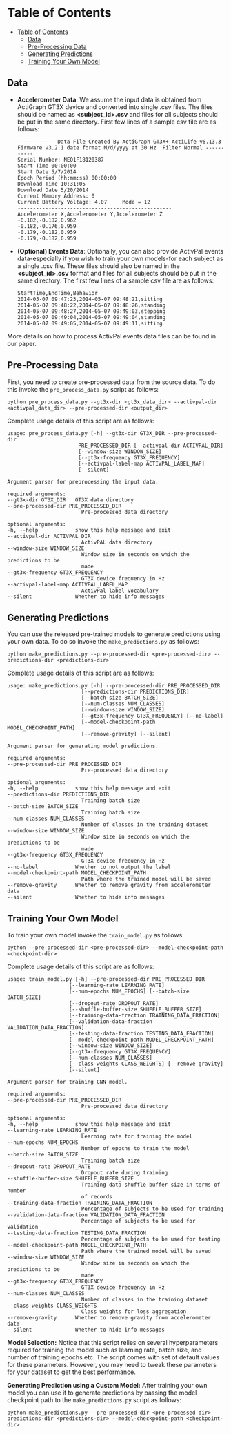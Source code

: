 # Table of Contents
- [Table of Contents](#table-of-contents)
  - [Data](#data)
  - [Pre-Processing Data](#pre-processing-data)
  - [Generating Predictions](#generating-predictions)
  - [Training Your Own Model](#training-your-own-model)
   
## Data
- **Accelerometer Data**: We assume the input data is obtained from ActiGraph GT3X device and converted into single .csv files. The files should be named as **<subject_id>.csv** and files for all subjects should be put in the same directory. First few lines of a sample csv file are as follows:
    ~~~
    ------------ Data File Created By ActiGraph GT3X+ ActiLife v6.13.3 Firmware v3.2.1 date format M/d/yyyy at 30 Hz  Filter Normal -----------
    Serial Number: NEO1F18120387
    Start Time 00:00:00
    Start Date 5/7/2014
    Epoch Period (hh:mm:ss) 00:00:00
    Download Time 10:31:05
    Download Date 5/20/2014
    Current Memory Address: 0
    Current Battery Voltage: 4.07     Mode = 12
    --------------------------------------------------
    Accelerometer X,Accelerometer Y,Accelerometer Z
    -0.182,-0.182,0.962
    -0.182,-0.176,0.959
    -0.179,-0.182,0.959
    -0.179,-0.182,0.959
    ~~~

- **(Optional) Events Data**: Optionally, you can also provide ActivPal events data-especially if you wish to train your own models-for each subject as a single .csv file. These files should also be named in the **<subject_id>.csv** format and files for all subjects should be put in the same directory. The first few lines of a sample csv file are as follows:
    ~~~
    StartTime,EndTime,Behavior
    2014-05-07 09:47:23,2014-05-07 09:48:21,sitting
    2014-05-07 09:48:22,2014-05-07 09:48:26,standing
    2014-05-07 09:48:27,2014-05-07 09:49:03,stepping
    2014-05-07 09:49:04,2014-05-07 09:49:04,standing
    2014-05-07 09:49:05,2014-05-07 09:49:11,sitting
    ~~~

More details on how to process ActivPal events data files can be found in our paper.

## Pre-Processing Data
First, you need to create pre-processed data from the source data. To do this invoke the `pre_process_data.py` script as follows:

    python pre_process_data.py --gt3x-dir <gt3x_data_dir> --activpal-dir <activpal_data_dir> --pre-processed-dir <output_dir>

Complete usage details of this script are as follows:

    usage: pre_process_data.py [-h] --gt3x-dir GT3X_DIR --pre-processed-dir
                           PRE_PROCESSED_DIR [--activpal-dir ACTIVPAL_DIR]
                           [--window-size WINDOW_SIZE]
                           [--gt3x-frequency GT3X_FREQUENCY]
                           [--activpal-label-map ACTIVPAL_LABEL_MAP]
                           [--silent]

    Argument parser for preprocessing the input data.

    required arguments:
    --gt3x-dir GT3X_DIR   GT3X data directory
    --pre-processed-dir PRE_PROCESSED_DIR
                            Pre-processed data directory

    optional arguments:
    -h, --help            show this help message and exit
    --activpal-dir ACTIVPAL_DIR
                            ActivPAL data directory
    --window-size WINDOW_SIZE
                            Window size in seconds on which the predictions to be
                            made
    --gt3x-frequency GT3X_FREQUENCY
                            GT3X device frequency in Hz
    --activpal-label-map ACTIVPAL_LABEL_MAP
                            ActivPal label vocabulary
    --silent              Whether to hide info messages

## Generating Predictions
You can use the released pre-trained models to generate predictions using your own data. To do so invoke the `make_predictions.py` as follows:

    python make_predictions.py --pre-processed-dir <pre-processed-dir> --predictions-dir <predictions-dir>

Complete usage details of this script are as follows:

    usage: make_predictions.py [-h] --pre-processed-dir PRE_PROCESSED_DIR
                            [--predictions-dir PREDICTIONS_DIR]
                            [--batch-size BATCH_SIZE]
                            [--num-classes NUM_CLASSES]
                            [--window-size WINDOW_SIZE]
                            [--gt3x-frequency GT3X_FREQUENCY] [--no-label]
                            [--model-checkpoint-path MODEL_CHECKPOINT_PATH]
                            [--remove-gravity] [--silent]

    Argument parser for generating model predictions.

    required arguments:
    --pre-processed-dir PRE_PROCESSED_DIR
                            Pre-processed data directory

    optional arguments:
    -h, --help            show this help message and exit
    --predictions-dir PREDICTIONS_DIR
                            Training batch size
    --batch-size BATCH_SIZE
                            Training batch size
    --num-classes NUM_CLASSES
                            Number of classes in the training dataset
    --window-size WINDOW_SIZE
                            Window size in seconds on which the predictions to be
                            made
    --gt3x-frequency GT3X_FREQUENCY
                            GT3X device frequency in Hz
    --no-label            Whether to not output the label
    --model-checkpoint-path MODEL_CHECKPOINT_PATH
                            Path where the trained model will be saved
    --remove-gravity      Whether to remove gravity from accelerometer data
    --silent              Whether to hide info messages

## Training Your Own Model
To train your own model invoke the `train_model.py` as follows:

    python --pre-processed-dir <pre-processed-dir> --model-checkpoint-path <checkpoint-dir>

Complete usage details of this script are as follows:

    usage: train_model.py [-h] --pre-processed-dir PRE_PROCESSED_DIR
                        [--learning-rate LEARNING_RATE]
                        [--num-epochs NUM_EPOCHS] [--batch-size BATCH_SIZE]
                        [--dropout-rate DROPOUT_RATE]
                        [--shuffle-buffer-size SHUFFLE_BUFFER_SIZE]
                        [--training-data-fraction TRAINING_DATA_FRACTION]
                        [--validation-data-fraction VALIDATION_DATA_FRACTION]
                        [--testing-data-fraction TESTING_DATA_FRACTION]
                        [--model-checkpoint-path MODEL_CHECKPOINT_PATH]
                        [--window-size WINDOW_SIZE]
                        [--gt3x-frequency GT3X_FREQUENCY]
                        [--num-classes NUM_CLASSES]
                        [--class-weights CLASS_WEIGHTS] [--remove-gravity]
                        [--silent]

    Argument parser for training CNN model.

    required arguments:
    --pre-processed-dir PRE_PROCESSED_DIR
                            Pre-processed data directory

    optional arguments:
    -h, --help            show this help message and exit
    --learning-rate LEARNING_RATE
                            Learning rate for training the model
    --num-epochs NUM_EPOCHS
                            Number of epochs to train the model
    --batch-size BATCH_SIZE
                            Training batch size
    --dropout-rate DROPOUT_RATE
                            Dropout rate during training
    --shuffle-buffer-size SHUFFLE_BUFFER_SIZE
                            Training data shuffle buffer size in terms of number
                            of records
    --training-data-fraction TRAINING_DATA_FRACTION
                            Percentage of subjects to be used for training
    --validation-data-fraction VALIDATION_DATA_FRACTION
                            Percentage of subjects to be used for validation
    --testing-data-fraction TESTING_DATA_FRACTION
                            Percentage of subjects to be used for testing
    --model-checkpoint-path MODEL_CHECKPOINT_PATH
                            Path where the trained model will be saved
    --window-size WINDOW_SIZE
                            Window size in seconds on which the predictions to be
                            made
    --gt3x-frequency GT3X_FREQUENCY
                            GT3X device frequency in Hz
    --num-classes NUM_CLASSES
                            Number of classes in the training dataset
    --class-weights CLASS_WEIGHTS
                            Class weights for loss aggregation
    --remove-gravity      Whether to remove gravity from accelerometer data
    --silent              Whether to hide info messages

**Model Selection:** Notice that this script relies on several hyperparameters required for training the model such as learning rate, batch size, and number of training epochs etc. The script comes with set of default values for these parameters. However, you may need to tweak these parameters for your dataset to get the best performance.

**Generating Prediction using a Custom Model:** After training your own model you can use it to generate predictions by passing the model checkpoint path to the `make_predictions.py` script as follows:

    python make_predictions.py --pre-processed-dir <pre-processed-dir> --predictions-dir <predictions-dir> --model-checkpoint-path <checkpoint-dir>
